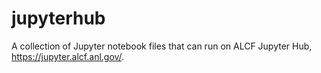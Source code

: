 # jupyterhub

A collection of Jupyter notebook files that can run on ALCF Jupyter Hub, https://jupyter.alcf.anl.gov/.